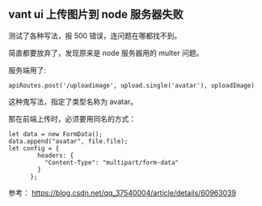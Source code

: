 ## vant ui 上传图片到 node 服务器失败

测试了各种写法，报 500 错误，连问题在哪都找不到。

简直都要放弃了，发现原来是 node 服务器用的 multer 问题。

服务端用了:

`apiRoutes.post('/uploadimage', upload.single('avatar'), uploadImage)`

这种鬼写法，指定了类型名称为 avatar。

那在前端上传时，必须要用同名的方式：

```
let data = new FormData();
data.append("avatar", file.file);
let config = {
        headers: {
          "Content-Type": "multipart/form-data"
        }
      };
```

参考：
https://blog.csdn.net/qq_37540004/article/details/60963039

